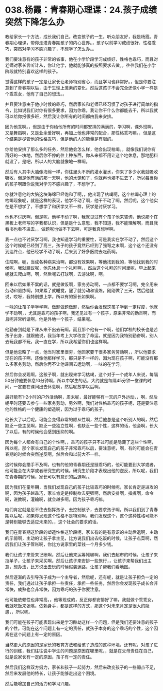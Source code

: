 # 038.杨霞：青春期心理课：24.孩子成绩突然下降怎么办

教给家长一个方法，成长我们自己，改变孩子的一生。听众朋友好，我是杨霞。青春期心理课，带你走进青春期孩子的内心世界。，孩子以前学习成绩很好，性格乖巧，突然对学习不感兴趣了，不想学了怎么办。。

我们要注意有的孩子非常的省事，他在小学阶段学习成绩好，性格也乖巧，而且对老师对家长言听计从，你让他学，他就能够真的按照要求去做。，往往我们在小学阶段就特别喜欢这样的孩子。

觉得这样的孩子一定是让家长让老师特别省心，而且学习也非常好。，但是你要注意到了青春期以后，由于生理上激素的变化，然后这孩子不会完全还像小学一样是个乖乖女，他有了自己的想法。。

并且要注意由于他小时候的乖巧，然后家长和老师已经习惯了对孩子进行简单的指令，比如说我们对你有很多要求，因为你乖，我让你干什么你都能去干，所以我就可以给你报很多班，然后我让你所有的时间都由我来安排。

因为他乖啊。，但是由于你给他所有的时间都安排的满满的，学习啊，课外班啊，又是舞蹈啊，又是业余爱好啊，再加上他也非常的配合，那性格乖巧嘛。，但是这个结果是尽管他的性格乖巧，但是他的人的能量是有限的。

你给他安排了那么多的任务，然后他会怎么样，他会出现枯竭。，就像我们说你有再好的一块地，然后你不停的往上种东西，你从来都不用让这个地休息，那地肥料就没了，是吧，所以人的大脑就像地一样啊。

然后有人其中大脑像海绵一样，你往里头不断的灌水灌水，你来了多少水我就吸收吸收，但是他有满的那一天啊，他的水饱和了，你就再也灌不进去了，所以每当你的孩子啊跟你说我对学习不感兴趣了，不想学了。

你就注意他的大脑这块海绵已经饱和了啊，，他出现了枯竭啊，这个枯竭心理上的枯竭现象呢，就是这样的表现，他学不动了啊，他干不动了啊，然后呢，这个他实在是不想学了，不想学了和厌学又不一样，厌学是讨厌学习。

他也不讨厌啊，但是呢，他学不动了啊，我就见过有个孩子他来咨询，他说那个在黑板上老师写的字我都认识，但是是什么意思，我不知道，我不能理解啊，而且我看书也看不进去，，做题呢也做不下去啊，可是我真想学啊。

我一点也不讨厌学习啊，我也知道学习的重要性，可是我实在学不动了，然后这个这个时候呢已经到了高三，孩子的孩子竟然已经到了强弩之末啊，这个这个还没有到达终点，他已经学不动了啊，后来到了好多医院去吃药啊。

住院啊，呃，当成各种病来治啊，都没有效果啊，等他找到我的，等他找到我的时候呢，我就建议呢，他先休息一个礼拜啊，，然后这个礼拜的时间里呢，早上起来呢就去爬山啊，啊，然后呢去打球啊，去游泳啊，啊。

回来以后如果不累的话，就是做饭啊，家务劳动啊，一点都不要学习啊，完全用来劳动和锻炼啊，如果累了就睡觉，醒了就劳动和锻炼，刚刚做了三天，然后他就说，哎呀，我特别想上学，所以有的家长如果啊。

一味的让孩子学学学啊，做题做题做题，然后你会发现这孩子学到一定程度，他就学不动啊，，尤其是乖巧的孩子啊，我还见过有一个孩子，原来非常的勤奋啊，而且呢非常听话啊，他是外地一个孩子，结果呢。

他勤奋到就是下课从来不出去玩啊，而且那个他有一个啊，他们学校的校长也是苦孩子出身，就跟他说，我当年考上大学改变了命运，就是因为我特别勤奋啊，别人去玩我都不玩，我一直在学，所以我希望你们也这样啊。

但是他忽略了一点，他当时家里很穷，他回家要干很多家务劳动啊，，所以他要求现在的孩子啊，还像他那样学习，那只是不一样的，因为现在孩子啊，可能没有那么多家务劳动，然后你再不让他课间去运动啊，一味的在学习。

然后你会发现啊，这孩子啊，就出现来学习枯竭，这个对于一个成年人来说，每隔50分钟他要休息10分钟啊，所以中学生的话，大约就是每隔45分钟一堂课的时间，一定要在课间出去休息啊，然后呢放学以后啊。

最好能有1-2小时的户外活动啊，周末呢，最好能够有一天的户外运动，，啊，然后呢平时还要去参与一些家务劳动，另外啊，我们对性格乖巧的孩子呢，还是要注意他的性格的一个健康的塑造啊，因为过于乖巧的孩子。

他长大了以后呢，可能会变得非常的顺从性啊，然后他总是这个听别人的啊，然后缺乏一些主见啊，缺乏一些独立性啊，也缺乏一些个性，这样的话，他会啊，长大了以后，有的时候他会感到压抑的啊。

因为每个人都会有自己的个性啊，，乖巧的孩子只不过可能是隐藏了这些个性啊，所以呢，那个家长发现自己的孩子非常乖巧以后，要注意呢，啊，有的可能会在青春期的时候会突然逆反啊，然后会和以前大不一样。

这时候你会措手不及啊，也有的他的青春期还是挺乖巧的，他可能要到大学或者，他可能会在大学或者研究生的时候，研究生阶段才表现出他的逆反，所以呢，我们在青春期的时候，家长可以有意识的后退啊，。

因为我们在童年期，当我们发现自己的孩子比较乖巧的时候呢，家长肯定是进攻的啊，因为孩子越乖巧，家长肯定是控制欲去更强啊，然后安排啊，指挥啊，命令啊，说教啊，灌输啊，就会越多啊，因为孩子乖巧嘛。

咱们肯定就是忍不住去指挥孩子，去控制孩子，去要求孩子啊，所以我们到了青春期以后呢，如果你发现这个性格不是特别啊，我们发现这个，这个这种性格可能不是特别能够去适应未来的，，这个社会的要求的话。

我们在青春期这阶段的塑造性格这阶段呢，家长有的是有意识的主动后退啊，主动的示弱啊，主动的让孩子拿主见，比方说我们出去吃饭的时候，让孩子点菜啊，然后我们让孩子管账啊，你比方说家里的菜钱一个月多少钱。

我们让孩子来管来记账啊，然后让他来运筹帷幄啊，我们去超市的时候，让孩子来拉单子，让孩子来采买啊，然后让孩子来安排一些旅行，，让孩子来帮我们出主意，想办法，比方说出去玩的时候假装迷路，让孩子帮我们看地图。

然后逐渐的去引导孩子成为一个主导者，然后呢，还有呢，就是让孩子担负一定的责任，我们通过让孩子承担一些责任，承担一些任务，然后你会发现孩子成长会非常快，成熟也会非常快，因为乖巧的孩子你要注意。

他可能依赖性也非常高，，他等现成的，反正你都安排好了嘛，我就做个乖乖女，我就吃饭来张嘴，依赖身手，都是这样的方式，那这个对未来肯定是很大的隐患，，所以呢。

我们可能在孩子可能表现出来是学习酷劫这样一个问题，但是我们还要注意的孩子的个性，可能在这个问题上有一定的责任，就孩子本身的这个乖巧的个性，这个因素在这个问题上有一定的原因。

当然更大的原因的是家长的教育方法和给孩子造成的这种环境，还有呢，对孩子进行的训练，我们往往说中学生的问题是原因在哪里呢，，就是在父母责任在自己，就是说家长有一定的原因，孩子有一定的责任。

然后我们这样双方努力，家长和孩子一起努力，然后来改变孩子的一些弱点不足，然后来发展他的特长，让孩子能够走出这个困境。

然后能增加自己的活力和学习兴趣。